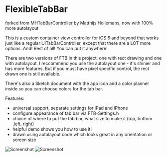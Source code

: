 # FlexibleTabBar

forked from MHTabBarController by Matthijs Hollemans, now with 100% more autolayout

This is a custom container view controller for iOS 6 and beyond that works just like a regular UITabBarController, except that there are a LOT more options. And! Best of all! You can put it anywhere!

There are two versions of FTB in this project, one with rect drawing and one with autolayout. I reccommend you use the autolayout one - it's shinier and has more features. But if you must have pixel specific control, the rect drawn one is still available.

There's also a Sketch document with the app icon and a color planner inside so you can choose colors for the tab bar.

Features:
- universal support, separate settings for iPad and iPhone
- configure appearance of tab bar via FTB-Settings.h
- choice of where to put the tab bar, what size to make it (top, bottom ,left, right)
- helpful demo shows you how to use it!
- drawn using autolayout code which looks great in any orientation or screen size

![Screenshot](https://github.com/fidgetfu/FlexibleTabBarController/raw/master/Screenshot.png)
![Screenshot](https://github.com/fidgetfu/FlexibleTabBarController/raw/master/Icon_preview.png)